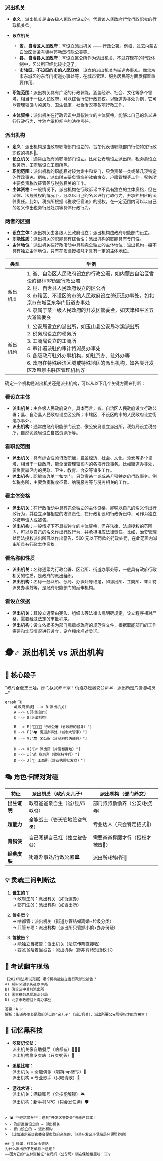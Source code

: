 ### 派出机关

- **定义**：派出机关是由各级人民政府设立的，代表该人民政府行使行政职权的行政机关😉。
- **设立机关**
    
    - **省、自治区人民政府**：可设立派出机关 —— 行政公署。例如，过去内蒙古自治区曾设有锡林郭勒盟行政公署等。
    - **县、自治县人民政府**：可设立区公所作为派出机关。不过在现在的行政体制中，区公所已经比较少见了。
    - **市辖区、不设区的市的人民政府**：设立的派出机关为街道办事处。像北京市东城区的东华门街道办事处等，在城市管理、服务居民等方面发挥着重要作用。
    
- **职能范围**：派出机关具有广泛的行政职能，涵盖经济、社会、文化等多个领域，相当于一级人民政府，可以综合行使行政职权。以街道办事处为例，它可以管理辖区内的民政、卫生健康、社会治安等各项行政工作。
- **主体资格**：派出机关在行政诉讼中具有独立的主体资格，能够以自己的名义进行行政行为，并独立承担相应的法律责任。

### 派出机构

- **定义**：派出机构是由政府职能部门设立的，旨在代表该职能部门行使特定行政职权的机构🤔。
- **设立机关**：通常由政府的职能部门设立。比如公安局设立派出所，税务局设立税务所，工商局设立工商所等。
- **职能范围**：派出机构的职能相对较为集中和专门，只负责某一类或某几项特定的行政事务。例如，派出所主要负责维护社会治安、户籍管理等工作；税务所主要负责税收征管等与税务相关的工作。
- **主体资格**：一般情况下，派出机构在行政诉讼中不具有独立的主体资格，但在法律、法规授权的情况下，可以以自己的名义进行行政行为，并承担相应的法律责任。比如，税务所根据《税收征管法》的授权，在一定范围内可以以自己的名义作出税务行政处罚等具体行政行为。

### 两者的区别

- **设立主体**：派出机关由各级人民政府设立；派出机构由政府职能部门设立。
- **职能性质**：派出机关的职能具有综合性；派出机构的职能具有专门性。
- **主体地位**：派出机关在行政活动中具有完全独立的主体地位；派出机构一般不具有独立主体地位，只有在法律授权时才具有一定的主体地位。


| 类型   | 举例                                                                                                                                                         |
| ---- | ---------------------------------------------------------------------------------------------------------------------------------------------------------- |
| 派出机关 | 1. 省、自治区人民政府设立的行政公署，如内蒙古自治区曾设的锡林郭勒盟行政公署<br>2. 县、自治县人民政府设立的区公所 <br>3. 市辖区、不设区的市的人民政府设立的街道办事处，如北京市东城区东华门街道办事处 <br>4. 隶属于某一级人民政府的开发区管委会，如天津和平区五大道管委会          |
| 派出机构 | 1. 公安局设立的派出所，如玉山县公安局冰溪派出所 <br>2. 税务局设立的税务所 <br>3. 工商局设立的工商所 <br>4. 审计署派驻的审计特派员办事处 <br>5. 各级政府驻外办事机构，如驻京办、驻外办等 <br>6. 政府在特殊经济区域或特殊地区的派出机构，如各类开发区及风景名胜区管理机构等 |

确定一个机构是派出机关还是派出机构，可以从以下几个关键方面来判断：

### 看设立主体

- **派出机关**：由各级人民政府设立。具体而言，省、自治区人民政府设立行政公署；县、自治县人民政府设立区公所；市辖区、不设区的市的人民政府设立街道办事处。
- **派出机构**：通常由政府职能部门设立。像公安局设立派出所，税务局设立税务所，自然资源局设立自然资源所等。

### 看职能范围

- **派出机关**：具有综合性的行政职能，涵盖经济、社会、文化、治安等多个领域，相当于一级政府，能全面管理辖区内的各项行政事务。比如街道办事处，要负责辖区内的民政、卫生、教育、治安等诸多工作。
- **派出机构**：职能较为单一和专门，只负责某一类或某几项特定的行政事务。例如税务所，主要负责税收征管、纳税服务等与税务相关的工作。

### 看主体资格

- **派出机关**：在行政活动中具有完全独立的主体资格，能够以自己的名义作出行政行为，并独立承担相应的法律责任。在行政复议和行政诉讼中，可作为独立的被申请人或被告。
- **派出机构**：一般情况下不具有独立的主体资格，但在法律、法规授权的范围内，可以以自己的名义作出行政行为，并承担相应法律责任。比如，治安管理处罚法授权派出所可以作出警告、500 元以下罚款的行政处罚，在此范围内派出所具有行政主体资格。

### 看名称和性质

- **派出机关**：名称通常为行政公署、区公所、街道办事处等，一般具有政府行政机关的性质，是政府的派出组织。
- **派出机构**：名称一般以所、分局、办事处等结尾，如派出所、工商所、审计特派员办事处等，是政府职能部门的延伸机构。

### 看设立依据

- **派出机关**：其设立通常由宪法、组织法等法律法规明确规定，设立程序相对严格，需要经过法定的审批程序。
- **派出机构**：设立依据多为部门规章或政府的规范性文件，根据职能部门的工作需要和实际情况进行设立，设立程序相对灵活。



# 🕵️♂️ 派出机关 vs 派出机构

## 🌟 核心段子
"政府爸爸生三娃，部门叔叔养专家！街道办是居委会plus，派出所是片警总动员~"

```mermaid
graph TD
    A[政府家族] --> B[派出机关]
    A --> C[职能部门]
    C --> D[派出机构]
    
    B --> E["👨👩👧👦 行政公署（省政府的替身）"]
    B --> F["🏘️ 街道办事处（城市大管家）"]
    B --> G["🏛️ 区公所（县政府的快递员）"]
    
    D --> H["👮♂️ 派出所（片警根据地）"]
    D --> I["💰 税务所（收税特种兵）"]
    D --> J["🏢 工商所（营业执照批发商）"]
```

## 🎭 角色卡牌对对碰

| 特征        | 派出机关（政府亲儿子）             | 派出机构（部门养女）               |
|-------------|----------------------------------|----------------------------------|
| **出生证明** | 政府爸爸亲自生（省/县/市政府）     | 部门叔叔偷偷养（公安/税务等）      |
| **超能力**   | 全能战士（管天管地管空气🌍）       | 专业达人（只会特定招式🎯）         |
| **背锅侠**   | 自己闯祸自己扛（独立被告😎）       | 需要爸爸撑腰才行（授权才被告🙇）   |
| **经典皮肤** | 街道办事处/行政公署🏛️             | 派出所/税务所🏢                   |

## 💡 灵魂三问判断法
1. **谁生的？**  
   → 政府生的：派出机关（如街道办）  
   → 部门生的：派出机构（如派出所）

2. **管多宽？**  
   → 啥都管：派出机关（街道办管结婚离婚+垃圾分类）  
   → 只管专项：派出机构（派出所只管抓小偷+办身份证）

3. **能被告？**  
   → 能独立当被告：派出机关（法院传票直接收）  
   → 要爸爸陪着当被告：派出机构（除非有特别授权书）

## 🚨 考试翻车现场
```question
【2023司法考试真题】哪个机构能独立当行政诉讼被告？
A) 朝阳区望京街道办事处  
B) 海淀区中关村派出所  
C) 国家税务总局海淀分局  
D) 北京市政府驻上海办事处

答案：A ✅  
解析：街道办事处是政府派出的"亲儿子"（派出机关），派出所要公安局授权才能当被告！
```

## 🧠 记忆黑科技
- **吃货记忆法**：  
  派出机关像自助餐厅（啥都有）🍔🍟🍕  
  派出机构像专卖店（只卖奶茶）🧋

- **追星比喻**：  
  派出机关 = 全能偶像（唱跳rap篮球）🏀  
  派出机构 = 专业歌手（只唱情歌）🎤

- **游戏术语**：  
  派出机关：满级账号（全技能解锁）🎮  
  派出机构：新手村NPC（只会发任务）🛡️



```

> 💣 **避坑警报**：遇到"开发区管委会"先看户口本！  
> - 政府直接设立的 → 派出机关  
> - 部门设立的 → 派出机构  
> （比如浦东新区管委会是市政府亲生的，但某开发区环保站是环保局养的）

## 🎁 彩蛋：行政法冷笑话
为什么派出所不敢单独上法庭？  
——因为它的"主体资格证"被妈妈（公安局）锁在保险柜里啦！🔐👮♀️
```


